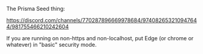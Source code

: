 The Prisma Seed thing:

https://discord.com/channels/770287896669978684/974082653210947644/981755466210242604

If you are running on non-https and non-localhost, put Edge (or chrome or whatever) in "basic" security mode.
